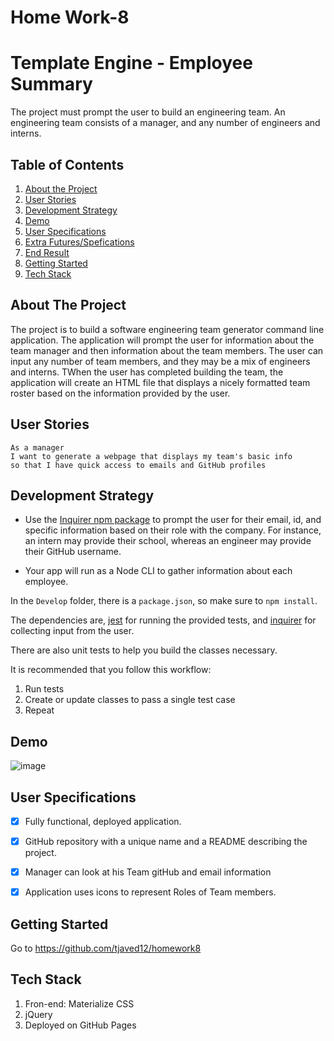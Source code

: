 # Home Work-8

# Template Engine - Employee Summary

The project must prompt the user to build an engineering team. An engineering
team consists of a manager, and any number of engineers and interns.

## Table of Contents

1. [About the Project](#about-the-project)
1. [User Stories](#user-stories)
1. [Development Strategy](#development-strategy)
1. [Demo](#demo)
1. [User Specifications](#user-spfications)
1. [Extra Futures/Spefications](#extra-futures/specifications)
1. [End Result](#end-result)
1. [Getting Started](#getting-started) 
1. [Tech Stack](#tech-stack)


## About The Project

The project is to build a software engineering team generator command line application. The application will prompt the user for information about the team manager and then information about the team members. The user can input any number of team members, and they may be a mix of engineers and interns. TWhen the user has completed building the team, the application will create an HTML file that displays a nicely formatted team roster based on the information provided by the user.

## User Stories

```
As a manager
I want to generate a webpage that displays my team's basic info
so that I have quick access to emails and GitHub profiles

```

## Development Strategy

* Use the [Inquirer npm package](https://github.com/SBoudrias/Inquirer.js/) to prompt the user for their email, id, and specific information based on their role with the company. For instance, an intern may provide their school, whereas an engineer may provide their GitHub username.

* Your app will run as a Node CLI to gather information about each employee.


In the `Develop` folder, there is a `package.json`, so make sure to `npm install`.

The dependencies are, [jest](https://jestjs.io/) for running the provided tests, and [inquirer](https://www.npmjs.com/package/inquirer) for collecting input from the user.

There are also unit tests to help you build the classes necessary.

It is recommended that you follow this workflow:

1. Run tests
2. Create or update classes to pass a single test case
3. Repeat


## Demo

![image](https://user-images.githubusercontent.com/66760710/92138417-57368400-eddc-11ea-98e3-0dbe32ddbb10.png)

## User Specifications

- [x] Fully functional, deployed application.

- [x] GitHub repository with a unique name and a README describing the project.

- [x] Manager can look at his Team gitHub and email information

- [x] Application uses icons to represent Roles of Team members.


## Getting Started

Go to  https://github.com/tjaved12/homework8


## Tech Stack

1. Fron-end: Materialize CSS
2. jQuery
3. Deployed on GitHub Pages
